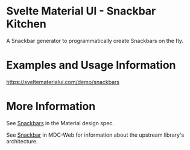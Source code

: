 # Svelte Material UI - Snackbar Kitchen

A Snackbar generator to programmatically create Snackbars on the fly.

# Examples and Usage Information

https://sveltematerialui.com/demo/snackbars

# More Information

See [Snackbars](https://material.io/components/snackbars) in the Material design spec.

See [Snackbar](https://github.com/material-components/material-components-web/tree/v11.0.0/packages/mdc-snackbar) in MDC-Web for information about the upstream library's architecture.
